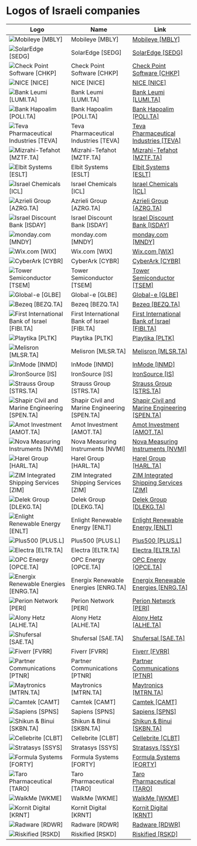 # Logos of Israeli companies

| Logo | Name  | Link |
| ---- | ----  | ---- |
| ![Mobileye [MBLY]](/img/128/MBLY-d23177a9.png) | Mobileye [MBLY] | [Mobileye [MBLY]](mobileye/logo/ ) |
| ![SolarEdge [SEDG]](/img/128/SEDG-58bed66d.png) | SolarEdge [SEDG] | [SolarEdge [SEDG]](solaredge/logo/ ) |
| ![Check Point Software [CHKP]](/img/128/CHKP-d6263556.png) | Check Point Software [CHKP] | [Check Point Software [CHKP]](check-point-software/logo/ ) |
| ![NICE [NICE]](/img/128/NICE-ae97a2fc.png) | NICE [NICE] | [NICE [NICE]](nice/logo/ ) |
| ![Bank Leumi [LUMI.TA]](/img/128/LUMI.TA-299b2153.png) | Bank Leumi [LUMI.TA] | [Bank Leumi [LUMI.TA]](bank-leumi/logo/ ) |
| ![Bank Hapoalim [POLI.TA]](/img/128/POLI.TA-1588351f.png) | Bank Hapoalim [POLI.TA] | [Bank Hapoalim [POLI.TA]](bank-hapoalim/logo/ ) |
| ![Teva Pharmaceutical Industries [TEVA]](/img/128/TEVA-17bb2e0e.png) | Teva Pharmaceutical Industries [TEVA] | [Teva Pharmaceutical Industries [TEVA]](teva-pharmaceutical-industries/logo/ ) |
| ![Mizrahi-Tefahot [MZTF.TA]](/img/128/MZTF.TA-d9c45391.png) | Mizrahi-Tefahot [MZTF.TA] | [Mizrahi-Tefahot [MZTF.TA]](mizrahi-tefahot/logo/ ) |
| ![Elbit Systems [ESLT]](/img/128/ESLT-d4c17550.png) | Elbit Systems [ESLT] | [Elbit Systems [ESLT]](elbit-systems/logo/ ) |
| ![Israel Chemicals [ICL]](/img/128/ICL-c27e2f48.png) | Israel Chemicals [ICL] | [Israel Chemicals [ICL]](icl-group/logo/ ) |
| ![Azrieli Group [AZRG.TA]](/img/128/AZRG.TA-d4161324.png) | Azrieli Group [AZRG.TA] | [Azrieli Group [AZRG.TA]](azrieli/logo/ ) |
| ![Israel Discount Bank [ISDAY]](/img/128/ISDAY-e8de4217.png) | Israel Discount Bank [ISDAY] | [Israel Discount Bank [ISDAY]](israel-discount-bank/logo/ ) |
| ![monday.com [MNDY]](/img/128/MNDY-54da5b51.png) | monday.com [MNDY] | [monday.com [MNDY]](monday-dot-com/logo/ ) |
| ![Wix.com [WIX]](/img/128/WIX-d474b2b4.png) | Wix.com [WIX] | [Wix.com [WIX]](wix/logo/ ) |
| ![CyberArk [CYBR]](/img/128/CYBR-359179b9.png) | CyberArk [CYBR] | [CyberArk [CYBR]](cyberark/logo/ ) |
| ![Tower Semiconductor [TSEM]](/img/128/TSEM-8762798e.png) | Tower Semiconductor [TSEM] | [Tower Semiconductor [TSEM]](tower-semiconductor/logo/ ) |
| ![Global-e [GLBE]](/img/128/GLBE-244f20a6.png) | Global-e [GLBE] | [Global-e [GLBE]](global-e/logo/ ) |
| ![Bezeq [BEZQ.TA]](/img/128/BEZQ.TA-371c8b36.png) | Bezeq [BEZQ.TA] | [Bezeq [BEZQ.TA]](bezeq/logo/ ) |
| ![First International Bank of Israel [FIBI.TA]](/img/128/FIBI.TA-2e4500bc.png) | First International Bank of Israel [FIBI.TA] | [First International Bank of Israel [FIBI.TA]](fibi/logo/ ) |
| ![Playtika [PLTK]](/img/128/PLTK-46cc3a39.png) | Playtika [PLTK] | [Playtika [PLTK]](playtika/logo/ ) |
| ![Melisron [MLSR.TA]](/img/128/MLSR.TA-cf670a19.png) | Melisron [MLSR.TA] | [Melisron [MLSR.TA]](melisron/logo/ ) |
| ![InMode [INMD]](/img/128/INMD-41525304.png) | InMode [INMD] | [InMode [INMD]](inmode/logo/ ) |
| ![IronSource [IS]](/img/128/IS-173ab74d.png) | IronSource [IS] | [IronSource [IS]](ironsource/logo/ ) |
| ![Strauss Group [STRS.TA]](/img/128/STRS.TA-7f04a0f9.png) | Strauss Group [STRS.TA] | [Strauss Group [STRS.TA]](strauss-group/logo/ ) |
| ![Shapir Civil and Marine Engineering [SPEN.TA]](/img/128/SPEN.TA-60172f93.png) | Shapir Civil and Marine Engineering [SPEN.TA] | [Shapir Civil and Marine Engineering [SPEN.TA]](shapir-engineering/logo/ ) |
| ![Amot Investment [AMOT.TA]](/img/128/AMOT.TA-4467c636.png) | Amot Investment [AMOT.TA] | [Amot Investment [AMOT.TA]](amot-investment/logo/ ) |
| ![Nova Measuring Instruments [NVMI]](/img/128/NVMI-9d652077.png) | Nova Measuring Instruments [NVMI] | [Nova Measuring Instruments [NVMI]](nova-measuring-instruments/logo/ ) |
| ![Harel Group [HARL.TA]](/img/128/HARL.TA-d1b88160.png) | Harel Group [HARL.TA] | [Harel Group [HARL.TA]](harel-group/logo/ ) |
| ![ZIM Integrated Shipping Services [ZIM]](/img/128/ZIM-a8b01ce5.png) | ZIM Integrated Shipping Services [ZIM] | [ZIM Integrated Shipping Services [ZIM]](zim/logo/ ) |
| ![Delek Group [DLEKG.TA]](/img/128/DLEKG.TA-96ed3f19.png) | Delek Group [DLEKG.TA] | [Delek Group [DLEKG.TA]](delek-group/logo/ ) |
| ![Enlight Renewable Energy [ENLT]](/img/128/ENLT-d1e03dc3.png) | Enlight Renewable Energy [ENLT] | [Enlight Renewable Energy [ENLT]](enlight-renewable-energy/logo/ ) |
| ![Plus500 [PLUS.L]](/img/128/PLUS.L-2a28df97.png) | Plus500 [PLUS.L] | [Plus500 [PLUS.L]](plus500/logo/ ) |
| ![Electra [ELTR.TA]](/img/128/ELTR.TA-f8e8e5d9.png) | Electra [ELTR.TA] | [Electra [ELTR.TA]](electra/logo/ ) |
| ![OPC Energy [OPCE.TA]](/img/128/OPCE.TA-d3ad87c3.png) | OPC Energy [OPCE.TA] | [OPC Energy [OPCE.TA]](opc-energy/logo/ ) |
| ![Energix Renewable Energies [ENRG.TA]](/img/128/ENRG.TA-f1bc5eb3.png) | Energix Renewable Energies [ENRG.TA] | [Energix Renewable Energies [ENRG.TA]](energix-renewable/logo/ ) |
| ![Perion Network [PERI]](/img/128/PERI-7d8d4294.png) | Perion Network [PERI] | [Perion Network [PERI]](perion-network/logo/ ) |
| ![Alony Hetz [ALHE.TA]](/img/128/ALHE.TA-e6a6d7f9.png) | Alony Hetz [ALHE.TA] | [Alony Hetz [ALHE.TA]](alony-hetz/logo/ ) |
| ![Shufersal [SAE.TA]](/img/128/SAE.TA-fed1ec98.png) | Shufersal [SAE.TA] | [Shufersal [SAE.TA]](shufersal/logo/ ) |
| ![Fiverr [FVRR]](/img/128/FVRR-b8c9f041.png) | Fiverr [FVRR] | [Fiverr [FVRR]](fiverr/logo/ ) |
| ![Partner Communications [PTNR]](/img/128/PTNR-fbd3f61e.png) | Partner Communications [PTNR] | [Partner Communications [PTNR]](partner-communications/logo/ ) |
| ![Maytronics [MTRN.TA]](/img/128/MTRN.TA-49fe0e55.png) | Maytronics [MTRN.TA] | [Maytronics [MTRN.TA]](maytronics/logo/ ) |
| ![Camtek [CAMT]](/img/128/CAMT-1fe14ced.png) | Camtek [CAMT] | [Camtek [CAMT]](camtek/logo/ ) |
| ![Sapiens [SPNS]](/img/128/SPNS-2fc52694.png) | Sapiens [SPNS] | [Sapiens [SPNS]](sapiens/logo/ ) |
| ![Shikun & Binui [SKBN.TA]](/img/128/SKBN.TA-95c5432c.png) | Shikun & Binui [SKBN.TA] | [Shikun & Binui [SKBN.TA]](shikun-binui/logo/ ) |
| ![Cellebrite [CLBT]](/img/128/CLBT-0c1f9392.png) | Cellebrite [CLBT] | [Cellebrite [CLBT]](cellebrite/logo/ ) |
| ![Stratasys [SSYS]](/img/128/SSYS-ca9860d3.png) | Stratasys [SSYS] | [Stratasys [SSYS]](stratasys/logo/ ) |
| ![Formula Systems [FORTY]](/img/128/FORTY-5b4cd255.png) | Formula Systems [FORTY] | [Formula Systems [FORTY]](formula-systems/logo/ ) |
| ![Taro Pharmaceutical [TARO]](/img/128/TARO-ffde10e6.png) | Taro Pharmaceutical [TARO] | [Taro Pharmaceutical [TARO]](taro-pharmaceutical/logo/ ) |
| ![WalkMe [WKME]](/img/128/WKME-dfeedad0.png) | WalkMe [WKME] | [WalkMe [WKME]](walkme/logo/ ) |
| ![Kornit Digital [KRNT]](/img/128/KRNT-2e84bc67.png) | Kornit Digital [KRNT] | [Kornit Digital [KRNT]](kornit-digital/logo/ ) |
| ![Radware [RDWR]](/img/128/RDWR-251b1b39.png) | Radware [RDWR] | [Radware [RDWR]](radware/logo/ ) |
| ![Riskified [RSKD]](/img/128/RSKD-ae532ca8.png) | Riskified [RSKD] | [Riskified [RSKD]](riskified/logo/ ) |
